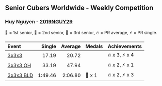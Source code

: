 ## Senior Cubers Worldwide - Weekly Competition
### Huy Nguyen - [2019NGUY29](https://www.worldcubeassociation.org/persons/2019NGUY29)

🥇 = 1st senior, 🥈 = 2nd senior, 🥉 = 3rd senior, 🔥 = PR average, ⚡ = PR single.

| Event | Single | Average | Medals | Achievements|
| :-- | --: | --: | :-- | :-- |
| [3x3x3](huy_nguyen/333.md) | 17.19 | 20.72 | <span style="white-space: nowrap"></span> | <span style="white-space: nowrap">🔥 x 3, ⚡ x 4</span> |
| [3x3x3 OH](huy_nguyen/333oh.md) | 33.19 | 47.94 | <span style="white-space: nowrap"></span> | <span style="white-space: nowrap">🔥 x 2, ⚡ x 1</span> |
| [3x3x3 BLD](huy_nguyen/333bf.md) | 1:49.46 | 2:06.80 | <span style="white-space: nowrap">🥉 x 1</span> | <span style="white-space: nowrap">🔥 x 2, ⚡ x 3</span> |

<!-- Global site tag (gtag.js) - Google Analytics -->
<script async src="https://www.googletagmanager.com/gtag/js?id=UA-86348435-3"></script>
<script>window.dataLayer = window.dataLayer || []; function gtag() {dataLayer.push(arguments);} gtag('js', new Date()); gtag('config', 'UA-86348435-3');</script>
